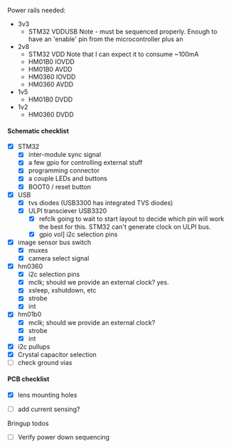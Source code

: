 Power rails needed:
 - 3v3
    - STM32 VDDUSB   Note - must be sequenced properly.
                     Enough to have an 'enable' pin from the microcontroller plus an
 - 2v8
    - STM32 VDD      Note that I can expect it to consume ~100mA
    - HM01B0 IOVDD
    - HM01B0 AVDD
    - HM0360 IOVDD
    - HM0360 AVDD
 - 1v5
    - HM01B0 DVDD
 - 1v2
    - HM0360 DVDD

#### Schematic checklist
 - [x] STM32
     - [x] inter-module sync signal
     - [x] a few gpio for controlling external stuff
     - [x] programming connector
     - [x] a couple LEDs and buttons
     - [x] BOOT0 / reset button
 - [x] USB
     - [x] tvs diodes  (USB3300 has integrated TVS diodes)
     - [x] ULPI transciever
           USB3320
         - [x] refclk
               going to wait to start layout to decide which pin will work the best for this.
               STM32 can't generate clock on ULPI bus.
         - [x] gpio vol] i2c selection pins
 - [x] image sensor bus switch
     - [x] muxes
     - [x] camera select signal
 - [x] hm0360
     - [x] i2c selection pins
     - [x] mclk; should we provide an external clock?
           yes.
     - [x] xsleep, xshutdown, etc
     - [x] strobe
     - [x] int
 - [x] hm01b0
     - [x] mclk; should we provide an external clock?
     - [x] strobe
     - [x] int
 - [x] i2c pullups
 - [x] Crystal capacitor selection
 - [ ] check ground vias

#### PCB checklist
 - [x] lens mounting holes
 - [ ] add current sensing?


Bringup todos
 - [ ] Verify power down sequencing